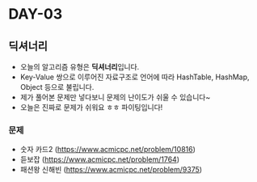 # DAY-03

## 딕셔너리

- 오늘의 알고리즘 유형은 **딕셔너리**입니다.
- Key-Value 쌍으로 이루어진 자료구조로 언어에 따라 HashTable, HashMap, Object 등으로 불립니다.
- 제가 풀어본 문제만 넣다보니 문제의 난이도가 쉬울 수 있습니다~
- 오늘은 진짜로 문제가 쉬워요 ㅎㅎ 파이팅입니다!

### 문제

- 숫자 카드2 (https://www.acmicpc.net/problem/10816)
- 듣보잡 (https://www.acmicpc.net/problem/1764)
- 패션왕 신해빈 (https://www.acmicpc.net/problem/9375)
